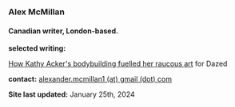 ### Alex McMillan

#### Canadian writer, London-based.

**selected writing:**

[How Kathy Acker's bodybuilding fuelled her raucous art](https://www.dazeddigital.com/beauty/article/60601/1/kathy-acker-bodybuilding-fuelled-her-raucous-art-eileen-myles-poet-writer 'Dazed Article') for Dazed

**contact:**
[alexander.mcmillan1 (at) gmail (dot) com](alexander.mcmillan1@gmail.com)

**Site last updated:**
January 25th, 2024
